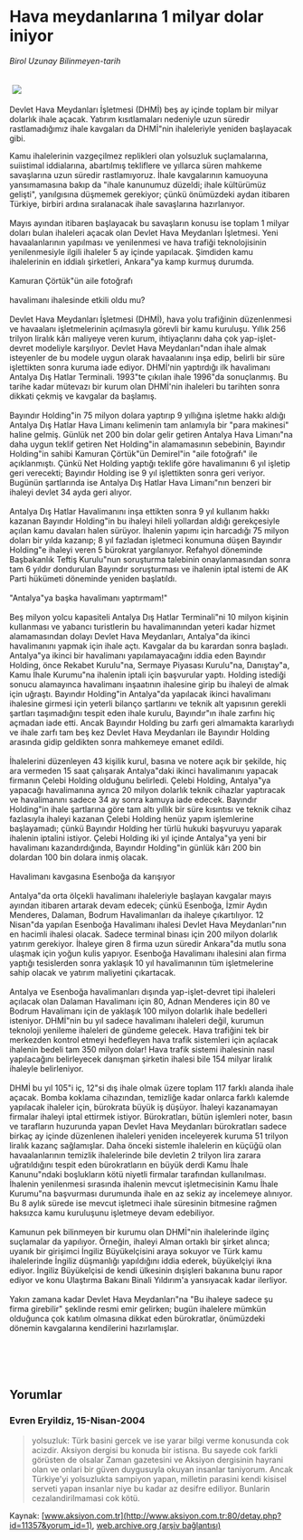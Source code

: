 # Hava meydanlarına 1 milyar dolar iniyor

*Birol Uzunay Bilinmeyen-tarih*

<div>
 <font>
  <img border="0" height="1" src="/web/20050116193654im_/http://www.aksiyon.com.tr/images/blank.gif"/>
 </font>
 <font class="content">
  <p>
   <img border="0" hspace="5" src="http://web.archive.org/web/20050116193654im_/http://www.aksiyon.com.tr/resim/488/56.jpg" vspace="5"/>
  </p>
 </font>
 <font class="content">
  Devlet Hava Meydanları İşletmesi (DHMİ) beş ay içinde toplam bir milyar dolarlık ihale açacak. Yatırım kısıtlamaları nedeniyle uzun süredir rastlamadığımız ihale kavgaları da DHMİ"nin ihaleleriyle yeniden başlayacak gibi.
 </font>
 <br/>
 <p>
  <font class="content">
   Kamu ihalelerinin vazgeçilmez replikleri olan yolsuzluk suçlamalarına, suiistimal iddialarına, abartılmış tekliflere ve yıllarca süren mahkeme savaşlarına uzun süredir rastlamıyoruz. İhale kavgalarının kamuoyuna yansımamasına bakıp da "ihale kanunumuz düzeldi; ihale kültürümüz gelişti", yanılgısına düşmemek gerekiyor; çünkü önümüzdeki aydan itibaren Türkiye, birbiri ardına sıralanacak ihale savaşlarına hazırlanıyor.
   <br>
    <br>
     Mayıs ayından itibaren başlayacak bu savaşların konusu ise toplam 1 milyar doları bulan ihaleleri açacak olan Devlet Hava Meydanları İşletmesi. Yeni havaalanlarının yapılması ve yenilenmesi ve hava trafiği teknolojisinin yenilenmesiyle ilgili ihaleler 5 ay içinde yapılacak. Şimdiden kamu ihalelerinin en iddialı şirketleri, Ankara"ya kamp kurmuş durumda.
     <br>
      <br>
       Kamuran Çörtük"ün aile fotoğrafı
       <br/>
       <br/>
       havalimanı ihalesinde etkili oldu mu?
       <br/>
       <br/>
       Devlet Hava Meydanları İşletmesi (DHMİ), hava yolu trafiğinin düzenlenmesi ve havaalanı işletmelerinin açılmasıyla görevli bir kamu kuruluşu. Yıllık 256 trilyon liralık kârı maliyeye veren kurum, ihtiyaçlarını daha çok yap-işlet-devret modeliyle karşılıyor. Devlet Hava Meydanları"ndan ihale almak isteyenler de bu modele uygun olarak havaalanını inşa edip, belirli bir süre işlettikten sonra kuruma iade ediyor. DHMİ'nin yaptırdığı ilk havalimanı Antalya Dış Hatlar Terminali. 1993"te çıkılan ihale 1996"da sonuçlanmış. Bu tarihe kadar mütevazı bir kurum olan DHMİ'nin ihaleleri bu tarihten sonra dikkati çekmiş ve kavgalar da başlamış.
       <br/>
       <br/>
       Bayındır Holding"in 75 milyon dolara yaptırıp 9 yıllığına işletme hakkı aldığı Antalya Dış Hatlar Hava Limanı kelimenin tam anlamıyla bir "para makinesi" haline gelmiş. Günlük net 200 bin dolar gelir getiren Antalya Hava Limanı"na daha uygun teklif getiren Net Holding"in alamamasının sebebinin, Bayındır Holding"in sahibi Kamuran Çörtük"ün Demirel"in "aile fotoğrafı" ile açıklanmıştı. Çünkü Net Holding yaptığı teklife göre havalimanını 6 yıl işletip geri verecekti; Bayındır Holding ise 9 yıl işlettikten sonra geri veriyor. Bugünün şartlarında ise Antalya Dış Hatlar Hava Limanı"nın benzeri bir ihaleyi devlet 34 ayda geri alıyor.
       <br/>
       <br/>
       Antalya Dış Hatlar Havalimanını inşa ettikten sonra 9 yıl kullanım hakkı kazanan Bayındır Holding"in bu ihaleyi hileli yollardan aldığı gerekçesiyle açılan kamu davaları halen sürüyor. İhalenin yapımı için harcadığı 75 milyon doları bir yılda kazanıp; 8 yıl fazladan işletmeci konumuna düşen Bayındır Holding"e ihaleyi veren 5 bürokrat yargılanıyor. Refahyol döneminde Başbakanlık Teftiş Kurulu"nun soruşturma talebinin onaylanmasından sonra tam 6 yıldır dondurulan Bayındır soruşturması ve ihalenin iptal istemi de AK Parti hükümeti döneminde yeniden başlatıldı.
       <br/>
       <br/>
       "Antalya"ya başka havalimanı yaptırmam!"
       <br/>
       <br/>
       Beş milyon yolcu kapasiteli Antalya Dış Hatlar Terminali"ni 10 milyon kişinin kullanması ve yabancı turistlerin bu havalimanından yeteri kadar hizmet alamamasından dolayı Devlet Hava Meydanları, Antalya"da ikinci havalimanını yapmak için ihale açtı. Kavgalar da bu karardan sonra başladı. Antalya"ya ikinci bir havalimanı yapılamayacağını iddia eden Bayındır Holding, önce Rekabet Kurulu"na, Sermaye Piyasası Kurulu"na, Danıştay"a, Kamu İhale Kurumu"na ihalenin iptali için başvurular yaptı. Holding istediği sonucu alamayınca havalimanı inşaatının ihalesine girip bu ihaleyi de almak için uğraştı. Bayındır Holding"in Antalya"da yapılacak ikinci havalimanı ihalesine girmesi için yeterli bilanço şartlarını ve teknik alt yapısının gerekli şartları taşımadığını tespit eden ihale kurulu, Bayındır"ın ihale zarfını hiç açmadan iade etti. Ancak Bayındır Holding bu zarfı geri almamakta kararlıydı ve ihale zarfı tam beş kez Devlet Hava Meydanları ile Bayındır Holding arasında gidip geldikten sonra mahkemeye emanet edildi.
       <br/>
       <br/>
       İhalelerini düzenleyen 43 kişilik kurul, basına ve notere açık bir şekilde, hiç ara vermeden 15 saat çalışarak Antalya"daki ikinci havalimanını yapacak firmanın Çelebi Holding olduğunu belirledi. Çelebi Holding, Antalya"ya yapacağı havalimanına ayrıca 20 milyon dolarlık teknik cihazlar yaptıracak ve havalimanını sadece 34 ay sonra kamuya iade edecek. Bayındır Holding"in ihale şartlarına göre tam altı yıllık bir süre kısıntısı ve teknik cihaz fazlasıyla ihaleyi kazanan Çelebi Holding henüz yapım işlemlerine başlayamadı; çünkü Bayındır Holding her türlü hukuki başvuruyu yaparak ihalenin iptalini istiyor. Çelebi Holding iki yıl içinde Antalya"ya yeni bir havalimanı kazandırdığında, Bayındır Holding"in günlük kârı 200 bin dolardan 100 bin dolara inmiş olacak.
       <br/>
       <br/>
       Havalimanı kavgasına Esenboğa da karışıyor
       <br/>
       <br/>
       Antalya"da orta ölçekli havalimanı ihaleleriyle başlayan kavgalar mayıs ayından itibaren artarak devam edecek; çünkü Esenboğa, İzmir Aydın Menderes, Dalaman, Bodrum Havalimanları da ihaleye çıkartılıyor. 12 Nisan"da yapılan Esenboğa Havalimanı ihalesi Devlet Hava Meydanları"nın en hacimli ihalesi olacak. Sadece terminal binası için 200 milyon dolarlık yatırım gerekiyor. İhaleye giren 8 firma uzun süredir Ankara"da mutlu sona ulaşmak için yoğun kulis yapıyor. Esenboğa Havalimanı ihalesini alan firma yaptığı tesislerden sonra yaklaşık 10 yıl havalimanının tüm işletmelerine sahip olacak ve yatırım maliyetini çıkartacak.
       <br/>
       <br/>
       Antalya ve Esenboğa havalimanları dışında yap-işlet-devret tipi ihaleleri açılacak olan Dalaman Havalimanı için 80, Adnan Menderes için 80 ve Bodrum Havalimanı için de yaklaşık 100 milyon dolarlık ihale bedelleri isteniyor. DHMİ"nin bu yıl sadece havalimanı ihaleleri değil, kurumun teknoloji yenileme ihaleleri de gündeme gelecek. Hava trafiğini tek bir merkezden kontrol etmeyi hedefleyen hava trafik sistemleri için açılacak ihalenin bedeli tam 350 milyon dolar! Hava trafik sistemi ihalesinin nasıl yapılacağını belirleyecek danışman şirketin ihalesi bile 154 milyar liralık ihaleyle belirleniyor.
       <br/>
       <br/>
       DHMİ bu yıl 105"i iç, 12"si dış ihale olmak üzere toplam 117 farklı alanda ihale açacak. Bomba koklama cihazından, temizliğe kadar onlarca farklı kalemde yapılacak ihaleler için, bürokrata büyük iş düşüyor. İhaleyi kazanamayan firmalar ihaleyi iptal ettirmek istiyor. Bürokratları, bütün işlemleri noter, basın ve tarafların huzurunda yapan Devlet Hava Meydanları bürokratları sadece birkaç ay içinde düzenlenen ihaleleri yeniden inceleyerek kuruma 51 trilyon liralık kazanç sağlamışlar. Daha önceki sistemle ihalelerin en küçüğü olan havaalanlarının temizlik ihalelerinde bile devletin 2 trilyon lira zarara uğratıldığını tespit eden bürokratların en büyük derdi Kamu İhale Kanunu"ndaki boşlukların kötü niyetli firmalar tarafından kullanılması. İhalenin yenilenmesi sırasında ihalenin mevcut işletmecisinin Kamu İhale Kurumu"na başvurması durumunda ihale en az sekiz ay incelemeye alınıyor. Bu 8 aylık sürede ise mevcut işletmeci ihale süresinin bitmesine rağmen haksızca kamu kuruluşunu işletmeye devam edebiliyor.
       <br/>
       <br/>
       Kamunun pek bilinmeyen bir kurumu olan DHMİ"nin ihalelerinde ilginç suçlamalar da yapılıyor. Örneğin, ihaleyi Alman ortaklı bir şirket alınca; uyanık bir girişimci İngiliz Büyükelçisini araya sokuyor ve Türk kamu ihalelerinde İngiliz düşmanlığı yapıldığını iddia ederek, büyükelçiyi ikna ediyor. İngiliz Büyükelçisi de kendi ülkesinin dışişleri bakanına bunu rapor ediyor ve konu Ulaştırma Bakanı Binali Yıldırım'a yansıyacak kadar ilerliyor.
       <br/>
       <br/>
       Yakın zamana kadar Devlet Hava Meydanları"na "Bu ihaleye sadece şu firma girebilir" şeklinde resmi emir gelirken; bugün ihalelere mümkün olduğunca çok katılım olmasına dikkat eden bürokratlar, önümüzdeki dönemin kavgalarına kendilerini hazırlamışlar.
       <br/>
      </br>
     </br>
    </br>
   </br>
  </font>
 </p>
</div>


## Yorumlar

### Evren Eryildiz, 15-Nisan-2004
> yolsuzluk: 
> Türk basini gercek ve ise yarar bilgi verme  konusunda cok acizdir. Aksiyon dergisi bu konuda  bir istisna.   Bu sayede cok farkli görüsten de olsalar  Zaman gazetesini ve Aksiyon dergisinin hayrani olan  ve onlari bir güven duygusuyla  okuyan insanlar taniyorum.  Ancak  Türkiye'yi  yolsuzlukta sampiyon yapan, milletin parasini kendi kisisel serveti yapan insanlar  niye bu kadar az desifre ediliyor.  Bunlarin cezalandirilmamasi cok kötü.

Kaynak: [www.aksiyon.com.tr](http://www.aksiyon.com.tr:80/detay.php?id=11357&yorum_id=1), [web.archive.org (arşiv bağlantısı)](http://web.archive.org/web/20050116193654/http://www.aksiyon.com.tr:80/detay.php?id=11357&yorum_id=1)
